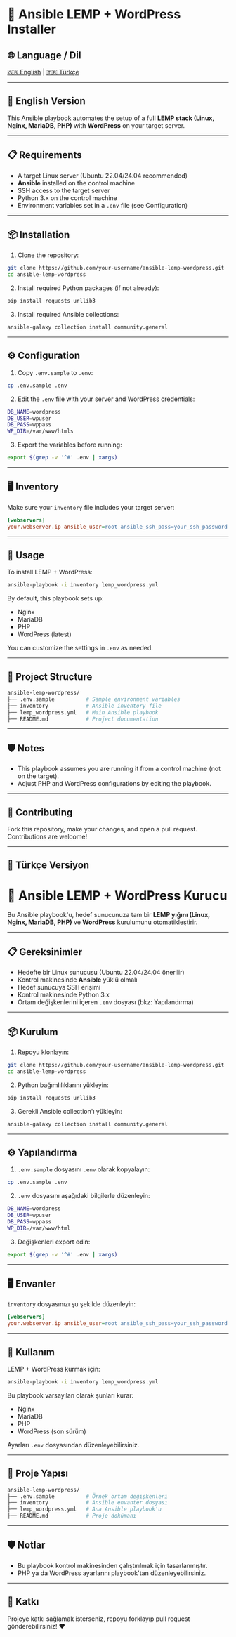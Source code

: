# 🚀 Ansible LEMP + WordPress Installer

## 🌐 Language / Dil

[🇬🇧 English](#english-version) | [🇹🇷 Türkçe](#türkçe-versiyon)

---

## 📘 English Version

This Ansible playbook automates the setup of a full **LEMP stack (Linux, Nginx, MariaDB, PHP)** with **WordPress** on your target server.

---

## 📋 Requirements

* A target Linux server (Ubuntu 22.04/24.04 recommended)
* **Ansible** installed on the control machine
* SSH access to the target server
* Python 3.x on the control machine
* Environment variables set in a `.env` file (see Configuration)

---

## 📦 Installation

1. Clone the repository:

```bash
git clone https://github.com/your-username/ansible-lemp-wordpress.git
cd ansible-lemp-wordpress
```

2. Install required Python packages (if not already):

```bash
pip install requests urllib3
```

3. Install required Ansible collections:

```bash
ansible-galaxy collection install community.general
```

---

## ⚙️ Configuration

1. Copy `.env.sample` to `.env`:

```bash
cp .env.sample .env
```

2. Edit the `.env` file with your server and WordPress credentials:

```bash
DB_NAME=wordpress
DB_USER=wpuser
DB_PASS=wppass
WP_DIR=/var/www/htmls
```

3. Export the variables before running:

```bash
export $(grep -v '^#' .env | xargs)
```

---

## 🖥️ Inventory

Make sure your `inventory` file includes your target server:

```ini
[webservers]
your.webserver.ip ansible_user=root ansible_ssh_pass=your_ssh_password
```

---

## 🚀 Usage

To install LEMP + WordPress:

```bash
ansible-playbook -i inventory lemp_wordpress.yml
```

By default, this playbook sets up:

* Nginx
* MariaDB
* PHP
* WordPress (latest)

You can customize the settings in `.env` as needed.

---

## 📁 Project Structure

```bash
ansible-lemp-wordpress/
├── .env.sample          # Sample environment variables
├── inventory            # Ansible inventory file
├── lemp_wordpress.yml   # Main Ansible playbook
├── README.md            # Project documentation
```

---

## 🛡️ Notes

* This playbook assumes you are running it from a control machine (not on the target).
* Adjust PHP and WordPress configurations by editing the playbook.

---

## 🤝 Contributing

Fork this repository, make your changes, and open a pull request. Contributions are welcome!

---

## 📗 Türkçe Versiyon

# 🚀 Ansible LEMP + WordPress Kurucu

Bu Ansible playbook'u, hedef sunucunuza tam bir **LEMP yığını (Linux, Nginx, MariaDB, PHP)** ve **WordPress** kurulumunu otomatikleştirir.

---

## 📋 Gereksinimler

* Hedefte bir Linux sunucusu (Ubuntu 22.04/24.04 önerilir)
* Kontrol makinesinde **Ansible** yüklü olmalı
* Hedef sunucuya SSH erişimi
* Kontrol makinesinde Python 3.x
* Ortam değişkenlerini içeren `.env` dosyası (bkz: Yapılandırma)

---

## 📦 Kurulum

1. Repoyu klonlayın:

```bash
git clone https://github.com/your-username/ansible-lemp-wordpress.git
cd ansible-lemp-wordpress
```

2. Python bağımlılıklarını yükleyin:

```bash
pip install requests urllib3
```

3. Gerekli Ansible collection'ı yükleyin:

```bash
ansible-galaxy collection install community.general
```

---

## ⚙️ Yapılandırma

1. `.env.sample` dosyasını `.env` olarak kopyalayın:

```bash
cp .env.sample .env
```

2. `.env` dosyasını aşağıdaki bilgilerle düzenleyin:

```bash
DB_NAME=wordpress
DB_USER=wpuser
DB_PASS=wppass
WP_DIR=/var/www/html
```

3. Değişkenleri export edin:

```bash
export $(grep -v '^#' .env | xargs)
```

---

## 🖥️ Envanter

`inventory` dosyasınızı şu şekilde düzenleyin:

```ini
[webservers]
your.webserver.ip ansible_user=root ansible_ssh_pass=your_ssh_password
```

---

## 🚀 Kullanım

LEMP + WordPress kurmak için:

```bash
ansible-playbook -i inventory lemp_wordpress.yml
```

Bu playbook varsayılan olarak şunları kurar:

* Nginx
* MariaDB
* PHP
* WordPress (son sürüm)

Ayarları `.env` dosyasından düzenleyebilirsiniz.

---

## 📁 Proje Yapısı

```bash
ansible-lemp-wordpress/
├── .env.sample          # Örnek ortam değişkenleri
├── inventory            # Ansible envanter dosyası
├── lemp_wordpress.yml   # Ana Ansible playbook'u
├── README.md            # Proje dokümanı
```

---

## 🛡️ Notlar

* Bu playbook kontrol makinesinden çalıştırılmak için tasarlanmıştır.
* PHP ya da WordPress ayarlarını playbook'tan düzenleyebilirsiniz.

---

## 🤝 Katkı

Projeye katkı sağlamak isterseniz, repoyu forklayıp pull request gönderebilirsiniz! ❤️
